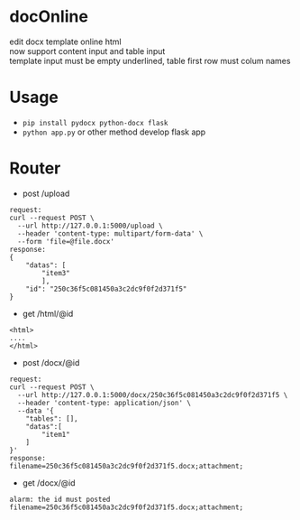 # docOnline
edit docx template online html  
now support content input and table input  
template input must be empty underlined, table first row must colum names



# Usage
- `pip install pydocx python-docx flask` 
- `python app.py` or other method develop flask app

# Router
- post /upload   
``` 
request:
curl --request POST \
  --url http://127.0.0.1:5000/upload \
  --header 'content-type: multipart/form-data' \
  --form 'file=@file.docx'
response:
{
	"datas": [
		"item3"
        ],
	"id": "250c36f5c081450a3c2dc9f0f2d371f5"
}
```
- get /html/@id  
```
<html>
....
</html>
```
- post /docx/@id  
```
request:  
curl --request POST \
  --url http://127.0.0.1:5000/docx/250c36f5c081450a3c2dc9f0f2d371f5 \
  --header 'content-type: application/json' \
  --data '{
    "tables": [],
    "datas":[
        "item1"
    ]
}'
response:  
filename=250c36f5c081450a3c2dc9f0f2d371f5.docx;attachment;
```
- get /docx/@id 

```
alarm: the id must posted 
filename=250c36f5c081450a3c2dc9f0f2d371f5.docx;attachment;
```
